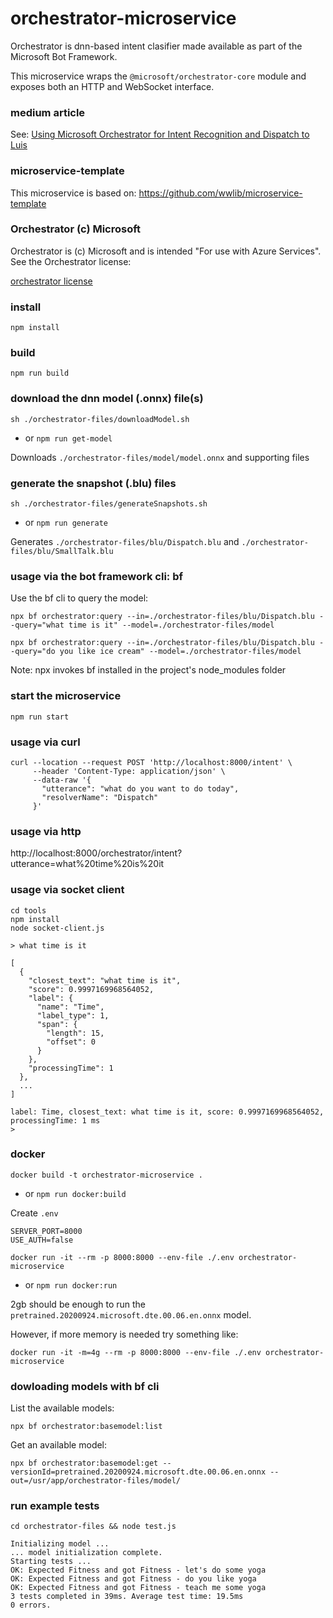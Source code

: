 # orchestrator-microservice

Orchestrator is dnn-based intent clasifier made available as part of the Microsoft Bot Framework.

This microservice wraps the `@microsoft/orchestrator-core` module and exposes both an HTTP and WebSocket interface.

### medium article

See: [Using Microsoft Orchestrator for Intent Recognition and Dispatch to Luis](https://medium.com/@andrew.rapo/using-microsoft-orchestrator-for-intent-recognition-and-dispatch-to-luis-274eef3fc669)

### microservice-template

This microservice is based on: https://github.com/wwlib/microservice-template


### Orchestrator (c) Microsoft

Orchestrator is (c) Microsoft and is intended "For use with Azure Services". See the Orchestrator license:

[orchestrator license](./orchestrator-files/model/LICENSE.md)

### install

`npm install`
### build

`npm run build`

### download the dnn model (.onnx) file(s)

`sh ./orchestrator-files/downloadModel.sh`
- or `npm run get-model`

Downloads `./orchestrator-files/model/model.onnx` and supporting files

### generate the snapshot (.blu) files 

`sh ./orchestrator-files/generateSnapshots.sh`
- or `npm run generate`

Generates `./orchestrator-files/blu/Dispatch.blu` and `./orchestrator-files/blu/SmallTalk.blu`


### usage via the bot framework cli: bf

Use the bf cli to query the model:

```
npx bf orchestrator:query --in=./orchestrator-files/blu/Dispatch.blu --query="what time is it" --model=./orchestrator-files/model

npx bf orchestrator:query --in=./orchestrator-files/blu/Dispatch.blu --query="do you like ice cream" --model=./orchestrator-files/model
```

Note: npx invokes bf installed in the project's node_modules folder

### start the microservice

`npm run start`

### usage via curl

```
curl --location --request POST 'http://localhost:8000/intent' \
     --header 'Content-Type: application/json' \
     --data-raw '{
       "utterance": "what do you want to do today",
       "resolverName": "Dispatch"
     }'
```

### usage via http

http://localhost:8000/orchestrator/intent?utterance=what%20time%20is%20it

### usage via socket client

```
cd tools
npm install
node socket-client.js
```

```
> what time is it

[
  {
    "closest_text": "what time is it",
    "score": 0.9997169968564052,
    "label": {
      "name": "Time",
      "label_type": 1,
      "span": {
        "length": 15,
        "offset": 0
      }
    },
    "processingTime": 1
  },
  ...
]

label: Time, closest_text: what time is it, score: 0.9997169968564052, processingTime: 1 ms
> 
```

### docker

`docker build -t orchestrator-microservice .`
- or `npm run docker:build`

Create `.env`
```
SERVER_PORT=8000
USE_AUTH=false
```

`docker run -it --rm -p 8000:8000 --env-file ./.env orchestrator-microservice`
- or `npm run docker:run`

2gb should be enough to run the `pretrained.20200924.microsoft.dte.00.06.en.onnx` model.

However, if more memory is needed try something like:

`docker run -it -m=4g --rm -p 8000:8000 --env-file ./.env orchestrator-microservice`


### dowloading models with bf cli

List the available models:

`npx bf orchestrator:basemodel:list`

Get an available model:

`npx bf orchestrator:basemodel:get --versionId=pretrained.20200924.microsoft.dte.00.06.en.onnx --out=/usr/app/orchestrator-files/model/`



### run example tests

`cd orchestrator-files && node test.js`

```
Initializing model ...
... model initialization complete.
Starting tests ...
OK: Expected Fitness and got Fitness - let's do some yoga
OK: Expected Fitness and got Fitness - do you like yoga
OK: Expected Fitness and got Fitness - teach me some yoga
3 tests completed in 39ms. Average test time: 19.5ms
0 errors.
```
